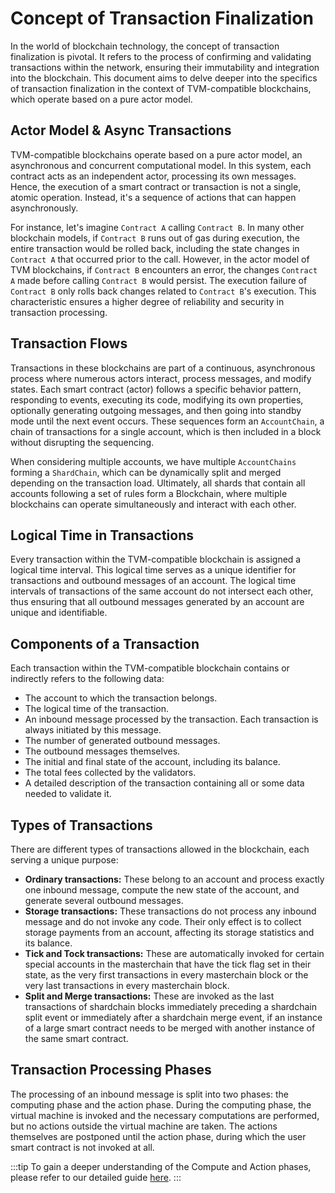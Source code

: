 # Concept of Transaction Finalization

In the world of blockchain technology, the concept of transaction finalization is pivotal. It refers to the process of confirming and validating transactions within the network, ensuring their immutability and integration into the blockchain. This document aims to delve deeper into the specifics of transaction finalization in the context of TVM-compatible blockchains, which operate based on a pure actor model.

## Actor Model & Async Transactions

TVM-compatible blockchains operate based on a pure actor model, an asynchronous and concurrent computational model. In this system, each contract acts as an independent actor, processing its own messages. Hence, the execution of a smart contract or transaction is not a single, atomic operation. Instead, it's a sequence of actions that can happen asynchronously.

For instance, let's imagine `Contract A` calling `Contract B`. In many other blockchain models, if `Contract B` runs out of gas during execution, the entire transaction would be rolled back, including the state changes in `Contract A` that occurred prior to the call. However, in the actor model of TVM blockchains, if `Contract B` encounters an error, the changes `Contract A` made before calling `Contract B` would persist. The execution failure of `Contract B` only rolls back changes related to `Contract B`'s execution. This characteristic ensures a higher degree of reliability and security in transaction processing.

## Transaction Flows

Transactions in these blockchains are part of a continuous, asynchronous process where numerous actors interact, process messages, and modify states. Each smart contract (actor) follows a specific behavior pattern, responding to events, executing its code, modifying its own properties, optionally generating outgoing messages, and then going into standby mode until the next event occurs. These sequences form an `AccountChain`, a chain of transactions for a single account, which is then included in a block without disrupting the sequencing.

When considering multiple accounts, we have multiple `AccountChains` forming a `ShardChain`, which can be dynamically split and merged depending on the transaction load. Ultimately, all shards that contain all accounts following a set of rules form a Blockchain, where multiple blockchains can operate simultaneously and interact with each other.

## Logical Time in Transactions

Every transaction within the TVM-compatible blockchain is assigned a logical time interval. This logical time serves as a unique identifier for transactions and outbound messages of an account. The logical time intervals of transactions of the same account do not intersect each other, thus ensuring that all outbound messages generated by an account are unique and identifiable.

## Components of a Transaction

Each transaction within the TVM-compatible blockchain contains or indirectly refers to the following data:

- The account to which the transaction belongs.
- The logical time of the transaction.
- An inbound message processed by the transaction. Each transaction is always initiated by this message.
- The number of generated outbound messages.
- The outbound messages themselves.
- The initial and final state of the account, including its balance.
- The total fees collected by the validators.
- A detailed description of the transaction containing all or some data needed to validate it.

## Types of Transactions

There are different types of transactions allowed in the blockchain, each serving a unique purpose:

- **Ordinary transactions:** These belong to an account and process exactly one inbound message, compute the new state of the account, and generate several outbound messages.
- **Storage transactions:** These transactions do not process any inbound message and do not invoke any code. Their only effect is to collect storage payments from an account, affecting its storage statistics and its balance.
- **Tick and Tock transactions:** These are automatically invoked for certain special accounts in the masterchain that have the tick flag set in their state, as the very first transactions in every masterchain block or the very last transactions in every masterchain block.
- **Split and Merge transactions:** These are invoked as the last transactions of shardchain blocks immediately preceding a shardchain split event or immediately after a shardchain merge event, if an instance of a large smart contract needs to be merged with another instance of the same smart contract.

## Transaction Processing Phases

The processing of an inbound message is split into two phases: the computing phase and the action phase. During the computing phase, the virtual machine is invoked and the necessary computations are performed, but no actions outside the virtual machine are taken. The actions themselves are postponed until the action phase, during which the user smart contract is not invoked at all.

:::tip
To gain a deeper understanding of the Compute and Action phases, please refer to our detailed guide [here](./compute-action-phases.md).
:::
